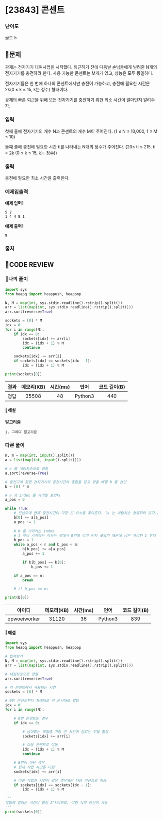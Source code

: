 # [23843] 콘센트

### **난이도**
골드 5
## **📝문제**
광재는 전자기기 대여사업을 시작했다. 퇴근하기 전에 다음날 손님들에게 빌려줄 N개의 전자기기를 충전하려 한다. 사용 가능한 콘센트는 M개가 있고, 성능은 모두 동일하다.

전자기기들은 한 번에 하나의 콘센트에서만 충전이 가능하고, 충전에 필요한 시간은 2k(0 ≤ k ≤ 15, k는 정수) 형태이다.

광재의 빠른 퇴근을 위해 모든 전자기기를 충전하기 위한 최소 시간이 얼마인지 알려주자.
### **입력**
첫째 줄에 전자기기의 개수 N과 콘센트의 개수 M이 주어진다. (1 ≤ N ≤ 10,000, 1 ≤ M ≤ 10)

둘째 줄에 충전에 필요한 시간 ti를 나타내는 N개의 정수가 주어진다. (20 ​≤ ti ≤ 215, ti = 2k (0 ≤ k ≤ 15, k는 정수))
### **출력**
충전에 필요한 최소 시간을 출력한다.
### **예제입출력**

**예제 입력1**

```
5 2
1 4 4 8 1
```

**예제 출력1**

```
9
```

### **출처**

## **🧐CODE REVIEW**

### **🧾나의 풀이**

```python
import sys
from heapq import heappush, heappop

N, M = map(int, sys.stdin.readline().rstrip().split())
arr = list(map(int, sys.stdin.readline().rstrip().split()))
arr.sort(reverse=True)

sockets = [0] * M
idx = 0
for i in range(N):
    if idx == 0:
        sockets[idx] += arr[i]
        idx = (idx + 1) % M
        continue

    sockets[idx] += arr[i]
    if sockets[idx] == sockets[idx - 1]:
        idx = (idx + 1) % M

print(sockets[0])
```

결과	| 메모리(KB) |	시간(ms) |	언어 |	코드 길이(B)
:----:|:-----:|:-----:|:-----:|:--------:
정답|35508|48|Python3|440
#### **📝해설**

**알고리즘**
```
1. 그리디 알고리즘
```

### **다른 풀이**

```python
n, m = map(int, input().split())
a = list(map(int, input().split()))

# a 를 내림차순으로 정렬
a.sort(reverse=True)

# 충전기에 꽂힌 전자기기의 충전시간의 총합을 담고 있을 배열 b 를 선언
b = [0] * m

# a 의 index 를 가리킬 포인터
a_pos = 0

while True:
    # 컨센트에 현재 충전시간이 가장 긴 요소를 꽂아준다. (a 는 내림차순 정렬되어 있다.)
    b[0] += a[a_pos]
    a_pos += 1
    
    # b 를 가리키는 index
    # 1 부터 시작하는 이유는 위에서 0번에 이미 먼저 꽂았기 때문에 남은 자리인 1 부터 시작
    b_pos = 1
    while a_pos < n and b_pos < m:
        b[b_pos] += a[a_pos]
        a_pos += 1

        if b[b_pos] == b[0]:
            b_pos += 1

    if a_pos == n:
        break

    # if b_pos == m:

print(b[0])        
```

아이디 | 메모리(KB) |	시간(ms) |	언어 |	코드 길이(B) 
:-----:|:-----:|:-----:|:----:|:--------:
qpwoeiworker|31120|36|Python3|839
#### **📝해설**

```python
import sys
from heapq import heappush, heappop

# 입력받기
N, M = map(int, sys.stdin.readline().rstrip().split())
arr = list(map(int, sys.stdin.readline().rstrip().split()))

# 내림차순으로 정렬
arr.sort(reverse=True)

# 각 콘센트에서 사용되는 시간
sockets = [0] * M

# 0번 콘센트부터 차례대로 큰 순서대로 할당
idx = 0
for i in range(N):

    # 0번 콘센트인 경우
    if idx == 0:

        # 남아있는 작업중 가장 큰 시간이 걸리는 것을 할당
        sockets[idx] += arr[i]

        # 다음 콘센트로 이동
        idx = (idx + 1) % M
        continue

    # 0번이 아닌 경우
    # 현재 작업 시간을 더함
    sockets[idx] += arr[i]

    # 이전 작업과 시간이 같은 경우에만 다음 콘센트로 이동
    if sockets[idx] == sockets[idx - 1]:
        idx = (idx + 1) % M

'''
작업에 걸리는 시간이 항상 2^k이므로, 이런 식의 연산이 가능
'''
print(sockets[0])
```